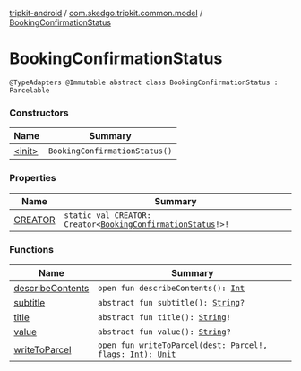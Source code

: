 [tripkit-android](../../index.md) / [com.skedgo.tripkit.common.model](../index.md) / [BookingConfirmationStatus](./index.md)

# BookingConfirmationStatus

`@TypeAdapters @Immutable abstract class BookingConfirmationStatus : Parcelable`

### Constructors

| Name | Summary |
|---|---|
| [&lt;init&gt;](-init-.md) | `BookingConfirmationStatus()` |

### Properties

| Name | Summary |
|---|---|
| [CREATOR](-c-r-e-a-t-o-r.md) | `static val CREATOR: Creator<`[`BookingConfirmationStatus`](./index.md)`!>!` |

### Functions

| Name | Summary |
|---|---|
| [describeContents](describe-contents.md) | `open fun describeContents(): `[`Int`](https://kotlinlang.org/api/latest/jvm/stdlib/kotlin/-int/index.html) |
| [subtitle](subtitle.md) | `abstract fun subtitle(): `[`String`](https://kotlinlang.org/api/latest/jvm/stdlib/kotlin/-string/index.html)`?` |
| [title](title.md) | `abstract fun title(): `[`String`](https://kotlinlang.org/api/latest/jvm/stdlib/kotlin/-string/index.html)`!` |
| [value](value.md) | `abstract fun value(): `[`String`](https://kotlinlang.org/api/latest/jvm/stdlib/kotlin/-string/index.html)`?` |
| [writeToParcel](write-to-parcel.md) | `open fun writeToParcel(dest: Parcel!, flags: `[`Int`](https://kotlinlang.org/api/latest/jvm/stdlib/kotlin/-int/index.html)`): `[`Unit`](https://kotlinlang.org/api/latest/jvm/stdlib/kotlin/-unit/index.html) |
